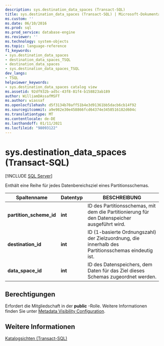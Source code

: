 ```yaml
---
description: sys.destination_data_spaces (Transact-SQL)
title: sys.destination_data_spaces (Transact-SQL) | Microsoft-Dokumentation
ms.custom: ''
ms.date: 06/10/2016
ms.prod: sql
ms.prod_service: database-engine
ms.reviewer: ''
ms.technology: system-objects
ms.topic: language-reference
f1_keywords:
- sys.destination_data_spaces
- destination_data_spaces_TSQL
- destination_data_spaces
- sys.destination_data_spaces_TSQL
dev_langs:
- TSQL
helpviewer_keywords:
- sys.destination_data_spaces catalog view
ms.assetid: 92df932b-ad5c-43f8-81f4-b158823ab189
author: WilliamDAssafMSFT
ms.author: wiassaf
ms.openlocfilehash: d5f3134b70aff51b4e3d91361bb5dacb6cb14f92
ms.sourcegitcommit: a9e982e30e458866fcd64374e3458516182d604c
ms.translationtype: MT
ms.contentlocale: de-DE
ms.lasthandoff: 01/11/2021
ms.locfileid: "98093122"
---
```

# <a name="sysdestination_data_spaces-transact-sql"></a>sys.destination_data_spaces (Transact-SQL)
[!INCLUDE [SQL Server](../../includes/applies-to-version/sqlserver.md)]

  Enthält eine Reihe für jedes Datenbereichsziel eines Partitionsschemas.  
  
|Spaltenname|Datentyp|BESCHREIBUNG|  
|-----------------|---------------|-----------------|  
|**partition_scheme_id**|**int**|ID des Partitionsschemas, mit dem die Partitionierung für den Datenspeicher ausgeführt wird.|  
|**destination_id**|**int**|ID (1-basierte Ordnungszahl) der Zielzuordnung, die innerhalb des Partitionsschemas eindeutig ist.|  
|**data_space_id**|**int**|ID des Datenspeichers, dem Daten für das Ziel dieses Schemas zugeordnet werden.|  
  
## <a name="permissions"></a>Berechtigungen  
 Erfordert die Mitgliedschaft in der **public** -Rolle. Weitere Informationen finden Sie unter [Metadata Visibility Configuration](../../relational-databases/security/metadata-visibility-configuration.md).  
  
## <a name="see-also"></a>Weitere Informationen  
 [Katalogsichten &#40;Transact-SQL&#41;](../../relational-databases/system-catalog-views/catalog-views-transact-sql.md)  
  
  
